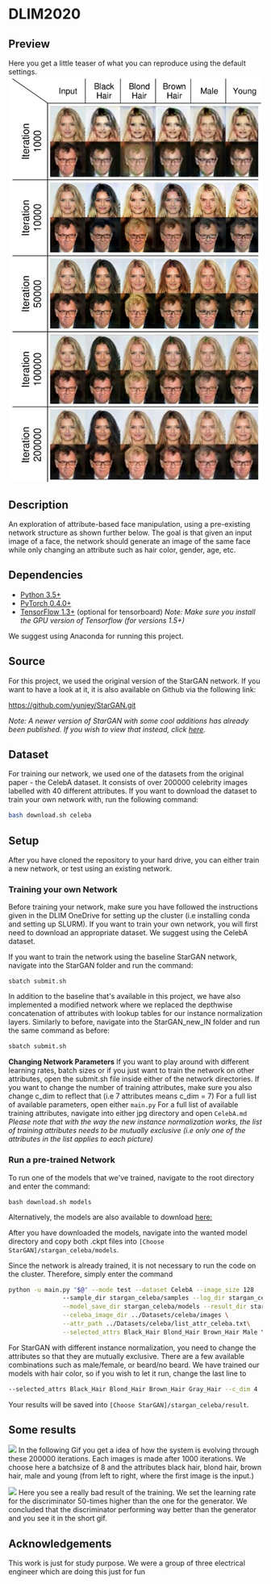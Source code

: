 # DLIM2020

## Preview

Here you get a little teaser of what you can reproduce using the default settings.
![](Results/preview_final.jpg)

## Description
An exploration of attribute-based face manipulation, using a pre-existing network structure as shown further below. The goal is that given an input image  of a face, the network should generate an image of the same face while only changing an attribute such as hair color, gender, age, etc.

## Dependencies

* [Python 3.5+](https://www.continuum.io/downloads)
* [PyTorch 0.4.0+](http://pytorch.org/)
* [TensorFlow 1.3+](https://www.tensorflow.org/) (optional for tensorboard)
_Note: Make sure you install the GPU version of Tensorflow (for versions 1.5+)_

We suggest using Anaconda for running this project. 
## Source 

For this project, we used the original version of the StarGAN network. If you want to have a look at it, it is also available on Github via the following link:

https://github.com/yunjey/StarGAN.git

_Note: A newer version of StarGAN with some cool additions has already been published. If you wish to view that instead, click [here](https://github.com/clovaai/stargan-v2)._


## Dataset
For training our network, we used one of the datasets from the original paper - the CelebA dataset. It consists of over 200000 celebrity images labelled with 40 different attributes.
If you want to download the dataset to train your own network with, run the following command: 
```bash
bash download.sh celeba
```
## Setup
After you have cloned the repository to your hard drive, you can either train a new network, or test using an existing network.

### Training your own Network
Before training your network, make sure you have followed the instructions given in the DLIM OneDrive for setting up the cluster (i.e installing conda and setting up SLURM).
If you want to train your own network, you will first need to download an appropriate dataset. We suggest using the CelebA dataset. 

If you want to train the network using the baseline StarGAN network, navigate into the StarGAN folder and run the command:
```
sbatch submit.sh
```
In addition to the baseline that's available in this project, we have also implemented a modified network where we replaced the depthwise concatenation of attributes with lookup tables for our instance normalization layers. 
Similarly to before, navigate into the StarGAN_new_IN folder and run the same command as before:

```bash
sbatch submit.sh
```
**Changing Network Parameters**
If you want to play around with different learning rates, batch sizes or if you just want to train the network on other attributes, open the submit.sh file inside either of the network directories. If you want to change the number of training attributes, make sure you also change c_dim to reflect that (i.e 7 attributes means c_dim = 7)
For a full list of available parameters, open either `main.py`
For a full list of available training attributes, navigate into either jpg directory and open `CelebA.md`
*Please note that with the way the new instance normalization works, the list of training attributes needs to be mutually exclusive (i.e only one of the attributes in the list applies to each picture)*

### Run a pre-trained Network

To run one of the models that we've trained, navigate to the root directory and enter the command:
```
bash download.sh models
```

Alternatively, the models are also available to download [here:](https://www.dropbox.com/s/fgc5wnql9o7u3sd/Models.zip?dl=0)

After you have downloaded the models, navigate into the wanted model directory and copy both .ckpt files into `[Choose StarGAN]/stargan_celeba/models`. 

Since the network is already trained, it is not necessary to run the code on the cluster. Therefore, simply enter the command

```bash
python -u main.py "$@" --mode test --dataset CelebA --image_size 128 
               --sample_dir stargan_celeba/samples --log_dir stargan_celeba/logs \
               --model_save_dir stargan_celeba/models --result_dir stargan_celeba/results \
               --celeba_image_dir ../Datasets/celeba/images \
               --attr_path ../Datasets/celeba/list_attr_celeba.txt\
               --selected_attrs Black_Hair Blond_Hair Brown_Hair Male Young --c_dim 5         
```

For StarGAN with different instance normalization, you need to change the attributes so that they are mutually exclusive. There are a few available combinations such as male/female, or beard/no beard. We have trained our models with hair color, so if you wish to let it run, change the last line to 

```bash
--selected_attrs Black_Hair Blond_Hair Brown_Hair Gray_Hair --c_dim 4
```

Your results will be saved into `[Choose StarGAN]/stargan_celeba/result`.

## Some results

![](Results/Gif/Batchsize_8.gif)
In the following Gif you get a idea of how the system is evolving through these 200000 iterations. Each images is made after 1000 iterations. We choose here a batchsize of 8 and the attributes black hair, blond hair, brown hair, male and young (from left to right, where the first image is the input.)

![](Results/Gif/D_lr_0.0005.gif)
Here you see a really bad result of the training. We set the learning rate for the discriminator 50-times higher than the one for the generator. We concluded that the discriminator performing way better than the generator and you see it in the short gif.


## Acknowledgements

This work is just for study purpose. We were a group of three electrical engineer which are doing this just for fun

##
